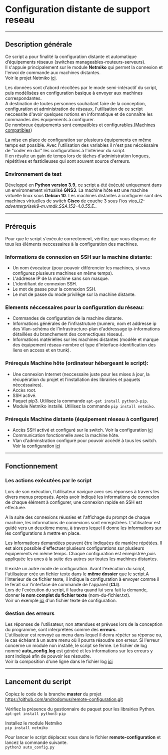 # Configuration distante de support reseau
-------------------------------------------


## Description générale
Ce script a pour finalité la configuration distante et automatique d’équipements réseaux (switches manageables-routeurs-serveurs).  
Il s'appuie principalement sur le module **Netmiko** qui permet la connexion et l'envoi de commande aux machines distantes.  
Voir le projet Netmiko [ici](https://github.com/ktbyers/netmiko).

Les données sont d'abord récoltées par le mode semi-intéractif du script, puis modélisées en configuration basique à envoyer aux machines correspondantes.  
A destination de toutes personnes souhaitant faire de la conception, configuration et administration de réseaux, l'utilisation de ce script neccessite d'avoir quelques notions en informatique et de connaître les commandes des équipements à configurer.  
De nombreux équipements sont compatibles et configurables.([Machines compatibles](https://github.com/ktbyers/netmiko/blob/develop/PLATFORMS.md))

La mise en place de configuration sur plusieurs équipements en même temps est possible. Avec l'utilisation des variables il n'est pas néccéssaire de "coder en dur" les configurations à l'intérieur du script.  
Il en résulte un gain de temps lors de tâches d'administration longues, répétitives et fastidieuses qui sont souvent source d'erreurs.  

### Environnement de test
Développé en **Python version 3.9**, ce script a été éxécuté uniquement dans un environnement virtualisé **GNS3**. La machine hôte est une machine virtuelle linux sous **Debian 10**. 
Les machines distantes à configurer sont des machines virtuelles de switch **Cisco** de couche 3  sous l'ios *vios_l2-adventerprisek9-m.vmdk.SSA.152-4.0.55.E.*.

--------------------------------------------------------------

## Prérequis

Pour que le script s'exécute correctement, vérifiez que vous disposez de tous les éléments neccessaires à la configuration des machines.

### Informations de connexion en SSH sur la machine distante:  
* Un nom évocateur (pour pouvoir différencier les machines, si vous configurez plusieurs machines en même temps).  
* L'addresse IP de la machine sans son masque.
* L'identifiant de connexion SSH.  
* Le mot de passe pour la connexion SSH.  
* Le mot de passe du mode privilège sur la machine distante.  

### Elements néccessaires pour la configuration du réseau:
* Commandes de configuration de la machine distante.  
* Informations générales de l'infrastruture (numero, nom et addresse ip des Vlan-schéma de l'infrastructure-plan d'addressage ip-informations détaillées du branchement des connectiques réseau).  
* Informations matérielles sur les machines distantes (modèle et marque des équipement réseau-nombre et type d'interface-identification des liens en access et en trunk).  

### Prérequis Machine hôte (ordinateur hébergeant le script):
* Une connexion Internet (neccessaire juste pour les mises à jour, la récupération du projet et l'installation des librairies et paquets néccéssaires).    
* Accès root.  
* SSH activé.  
* Paquet pip3. Utlilisez la commande `apt-get install python3-pip`.
* Module Netmiko installé. Utlilisez la commande `pip install netmiko`. 

### Prérequis Machine distante (équipement réseau à configurer) 
* Accès SSH activé et configuré sur le switch. Voir la configuration [ici](https://github.com/androdomus/remote-configuration/blob/master/Pr%C3%A9requis%20switch.md#exemple-de-configuration-ssh-dun-switch-avant-de-pouvoir-ex%C3%A9cuter-le-script)   
* Communication fonctionnelle avec la machine hôte.  
* Vlan d'adminstration configuré pour pouvoir accédé à tous les switch. Voir la configuration [ici](https://github.com/androdomus/remote-configuration/blob/master/Pr%C3%A9requis%20switch.md#exemple-de-configuration-dacc%C3%A8s-vlan-dun-switch-avant-de-pouvoir-ex%C3%A9cuter-le-script)  


----------------------------------------------------------------

## Fonctionnement


### Les actions exécutées par le script
Lors de son exécution, l’utilisateur navigue avec ses réponses à travers les divers menus proposés.
Après avoir indiqué les informations de connexion de chaque élément à configurer, une connexion rapide en SSH est effectuée.

A la suite des connexions réussies et l'affichage du prompt de chaque machine, les informations de connexions sont enregistrées.
L'utilisateur est guidé vers un deuxième menu, à travers lequel il donne les informations sur les configurations à mettre en place.

Les informations demandées peuvent être indiquées de manière répétées. Il est alors possible d'effectuer plusieurs configurations sur plusieurs équipements en même temps.
Chaque configuration est enregistrée,puis appliquée les unes à la suite des autres sur toutes les machines distantes.

Il existe un autre mode de configuration. Avant l'exécution du script, l'utilisateur crée un fichier texte dans le **même dossier** que le script.A l'interieur de ce fichier texte, il indique la configuration à envoyer comme il le ferait  sur l'interface de commande de  l'appareil (**CLI**).  
Lors de l'exécution du script, il faudra quand lui sera fait la demande, donner  **le nom complet du fichier texte** (nom-du-fichier.txt).  
Voir un exemple [ici](https://github.com/androdomus/remote-configuration/blob/master/base_config.txt) d'un fichier texte de configuration.

### Gestion des erreurs

Les réponses de l'utilisateur, non attendues et prévues lors de la conception du programme, sont interprétées comme des **erreurs**.  
L'utilisateur est renvoyé au menu dans lequel il devra répéter sa réponse ou, le cas échéant à un autre menu où il pourra résoudre son erreur. 
Si l'erreur concerne un module non installé, le script se ferme.
Le fichier de log nommé **auto_config.log** est généré et les informations sur les erreurs y sont indiqué afin de pouvoir les résoudre.   
Voir la composition d'une ligne dans le fichier log [ici](https://github.com/androdomus/remote-configuration/new/master#fichier-log-g%C3%A9n%C3%A9r%C3%A9-par-le-script)

-----------------------------------------------------------------

## Lancement du script

Copiez le code de la branche **master** du projet https://github.com/androdomus/remote-configuration.git  

Vérifiez la présence du gestionnaire de paquet pour les librairies Python.  
`apt-get install python3-pip`

Installez le module Netmiko  
`pip install netmiko`

Pour lancer le script déplacez vous dans le fichier **remote-configuration** et lancez la commande suivante.  
`python3 auto_config.py`










